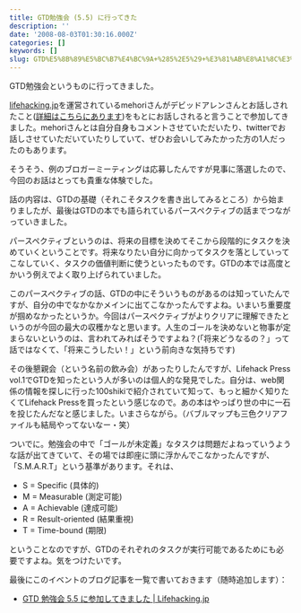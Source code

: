 ```yaml
---
title: GTD勉強会 (5.5) に行ってきた
description: ''
date: '2008-08-03T01:30:16.000Z'
categories: []
keywords: []
slug: GTD%E5%8B%89%E5%BC%B7%E4%BC%9A+%285%2E5%29+%E3%81%AB%E8%A1%8C%E3%81%A3%E3%81%A6%E3%81%8D%E3%81%9F
---
```

GTD勉強会というものに行ってきました。

[lifehacking.jp](http://lifehacking.jp/)を運営されているmehoriさんがデビッドアレンさんとお話しされたこと([詳細はこちらにあります](http://lifehacking.jp/2008/07/david-allen-interview-all/))をもとにお話しされると言うことで参加してきました。mehoriさんとは自分自身もコメントさせていただいたり、twitterでお話しさせていただいていたりしていて、ぜひお会いしてみたかった方の1人だったのもあります。

そうそう、例のブロガーミーティングは応募したんですが見事に落選したので、今回のお話はとっても貴重な体験でした。

話の内容は、GTDの基礎（それこそタスクを書き出してみるところ）から始まりましたが、最後はGTDの本でも語られているパースペクティブの話までつながっていきました。

パースペクティブというのは、将来の目標を決めてそこから段階的にタスクを決めていくということです。将来なりたい自分に向かってタスクを落としていってこなしていく、タスクの価値判断に使うといったものです。GTDの本では高度とかいう例えでよく取り上げられていました。

このパースペクティブの話、GTDの中にそういうものがあるのは知っていたんですが、自分の中でなかなかメインに出てこなかったんですよね。いまいち重要度が掴めなかったというか。今回はパースペクティブがよりクリアに理解できたというのが今回の最大の収穫かなと思います。人生のゴールを決めないと物事が定まらないというのは、言われてみればそうですよね？(「将来どうなるの？」って話ではなくて、「将来こうしたい！」という前向きな気持ちです)

その後懇親会（という名前の飲み会）があったりしたんですが、Lifehack Press vol.1でGTDを知ったという人が多いのは個人的な発見でした。自分は、web関係の情報を探しに行った100shikiで紹介されていて知って、もっと細かく知りたくてLifehack Pressを買ったという感じなので。あの本はやっぱり世の中に一石を投じたんだなと感じました。いまさらながら。（バブルマップも三色クリアファイルも結局やってないなー・笑）

ついでに。勉強会の中で「ゴールが未定義」なタスクは問題だよねっていうような話が出てきていて、その場では即座に頭に浮かんでこなかったんですが、「S.M.A.R.T」という基準があります。それは、

*   S = Specific (具体的)
*   M = Measurable (測定可能)
*   A = Achievable (達成可能)
*   R = Result-oriented (結果重視)
*   T = Time-bound (期限)

ということなのですが、GTDのそれぞれのタスクが実行可能であるためにも必要ですよね。気をつけたいです。

最後にこのイベントのブログ記事を一覧で書いておきます（随時追加します）：

*   [GTD 勉強会 5.5 に参加してきました | Lifehacking.jp](http://lifehacking.jp/2008/08/gtd-study5-5/)